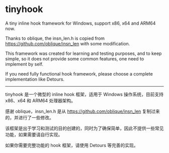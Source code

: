 # tinyhook

A tiny inline hook framework for Windows, support x86, x64 and ARM64 now.

Thanks to oblique, the insn_len.h is copied from <https://github.com/oblique/insn_len> with some modification.

This framework was created for learning and testing purposes, and to keep simple, so it does not provide some common features, one need to implement by self.

If you need fully functional hook framework, please choose a complete implementation like Detours.

---

tinyhook 是一个微型的 inline hook 框架，适用于 Windows 操作系统，目前支持 x86、x64 和 ARM64 处理器架构。

感谢 oblique，insn_len.h 是从 <https://github.com/oblique/insn_len> 复制过来的，并进行了一些修改。

该框架是出于学习和测试的目的创建的，同时为了确保简单，因此不提供一些常见功能，如果需要请自行实现。

如果你需要完整功能的 hook 框架，请使用 Detours 等完善的实现。
